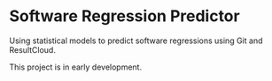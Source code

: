 # Software Regression Predictor
Using statistical models to predict software regressions using Git and ResultCloud.

This project is in early development.
